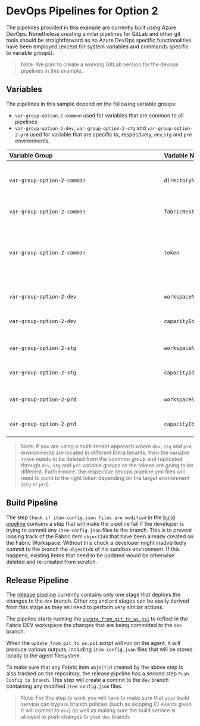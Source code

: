 # DevOps Pipelines for Option 2

The pipelines provided in this example are currently built using Azure DevOps. 
Nonetheless creating similar pipelines for GitLab and other git tools should be 
straightforward as no Azure DevOps specific functionalities have been employed (except 
for system variables and commands specific to variable groups).

> Note: We plan to create a working GitLab version for the devops pipelines in this example.

## Variables

The pipelines in this sample depend on the following variable groups:
- `var-group-option-2-common` used for variables that are common to all pipelines
- `var-group-option-2-dev`, `var-group-option-2-stg` and `var-group-option-2-prd` 
used for variable that are specific to, respectively, `dev`,`stg` and `prd` environments.

|<div style="width:400px">**Variable Group**</div>|**Variable Name**|**Description**|
|:---|:---|:---|
|`var-group-option-2-common`|`directoryName`| the value of the directory where Fabric item files (such as `item-config.json`, `item-definition.json`, `item-metadata.json`, and item specific definition files) will be stored|
|`var-group-option-2-common`|`fabricRestApiEndpoint`| the value of the Fabric REST API endpoint, currently `https://api.fabric.microsoft.com/v1`|
|`var-group-option-2-common`|`token`| the user token used to authenticate against the Fabric API endpoint. This is needed until Service Principals will be supported by the Fabric APIs. <p> **IMPORTANT**: you should toggle the secret variable type for this variable. |
||||
|`var-group-option-2-dev`|`workspaceName`| the name of the workspace that should be connected to the `dev` branch|
|`var-group-option-2-dev`|`capacityId`| the Fabric Capacity Id that will be used to assign the workspace `workspaceName` in case of creation|
||||
|`var-group-option-2-stg`|`workspaceName`| the name of the workspace that should be connected to the `stg` branch|
|`var-group-option-2-stg`|`capacityId`| the Fabric Capacity Id that will be used to assign the workspace `workspaceName` in case of creation|
||||
|`var-group-option-2-prd`|`workspaceName`| the name of the workspace that should be connected to the `prd` branch|
|`var-group-option-2-prd`|`capacityId`| the Fabric Capacity Id that will be used to assign the workspace `workspaceName` in case of creation|

> Note: If you are using a multi-tenant approach where `dev`, `stg` and `prd` environments are located in different Entra tenants, then the variable `token` needs to be deleted from the common group and replicated through `dev`, `stg` and `prd` variable groups as the tokens are going to be different. Furthermore, the respective devops pipeline yml files will need to point to the right token depending on the target environment (`stg` or `prd`).

## Build Pipeline

The step `Check if item-config.json files are modified` in the [build pipeline](ci.yaml) 
contains a step that will make the pipeline fail if the developer is trying to commit any 
`item-config.json` files to the branch. This is to prevent loosing track of the Fabric 
item `objectId`s that have been already created on the Fabric Workspace. Without this 
check a developer might inadvertedly commit to the branch the `objectId`s of his sandbox 
environment. If this happens, existing items that need to be updated would be otherwise 
deleted and re-created from scratch.

## Release Pipeline

The [release pipeline](release_pipeline_option2.yml) currently contains only one stage 
that deploys the changes to the `dev` branch. Other `stg` and `prd` stages can be easily
derived from this stage as they will need to perform very similar actions.

The pipeline starts running the [`update_from_git_to_ws.ps1`](../../src/option_2/update_from_git_to_ws.ps1) 
to reflect in the Fabric DEV workspace the changes that are being committed to the 
`dev` branch.

When the `update_from_git_to_ws.ps1` script will run on the agent, it will produce 
various outputs, including `item-config.json` files that will be stored locally to the 
agent filesystem.

To make sure that any Fabric item `objectId` created by the above step is also tracked 
on the repository, the release pipeline has a second step `Push Config to branch`. This 
step will create a commit to the `dev` branch containing any modified `item-config.json` 
files. 
> Note: For this step to work you will have to make sure that your build 
service can bypass branch policies (such as skipping CI events given it will commit to 
`dev`) as well as making sure the build service is allowed to push changes to your `dev` 
branch.